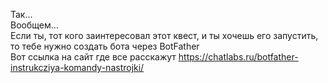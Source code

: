 Так...  
Вообщем...  
Если ты, тот кого заинтересовал этот квест, и ты хочешь его запустить, то тебе нужно создать бота через BotFather  
Вот ссылка на сайт где все расскажут https://chatlabs.ru/botfather-instrukcziya-komandy-nastrojki/
